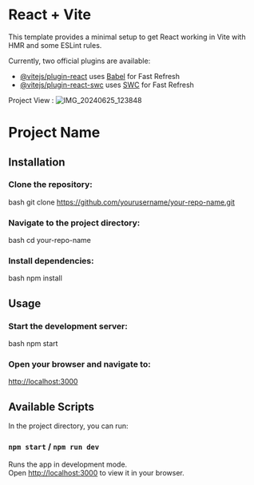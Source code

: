 # React + Vite

This template provides a minimal setup to get React working in Vite with HMR and some ESLint rules.

Currently, two official plugins are available:

- [@vitejs/plugin-react](https://github.com/vitejs/vite-plugin-react/blob/main/packages/plugin-react/README.md) uses [Babel](https://babeljs.io/) for Fast Refresh
- [@vitejs/plugin-react-swc](https://github.com/vitejs/vite-plugin-react-swc) uses [SWC](https://swc.rs/) for Fast Refresh


 Project View :
![IMG_20240625_123848](https://github.com/princeyadav00785/Clade-Intern-Assignment/assets/100501934/fe0087b0-ad26-4b8a-8fa4-590b68973640)

# Project Name

## Installation

### Clone the repository:
bash
git clone https://github.com/yourusername/your-repo-name.git


### Navigate to the project directory:
bash
cd your-repo-name


### Install dependencies:
bash
npm install


## Usage

### Start the development server:
bash
npm start


### Open your browser and navigate to:
[http://localhost:3000](http://localhost:3000)

## Available Scripts

In the project directory, you can run:

### `npm start` / `npm run dev`
Runs the app in development mode.  
Open [http://localhost:3000](http://localhost:3000) to view it in your browser.

